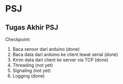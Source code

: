 # PSJ
## Tugas Akhir PSJ
Checkpoint:
1. Baca sensor dari arduino (done)
2. Baca data dari arduino ke client lewat serial (done)
3. Kirim data dari client ke server via TCP (done)
4. Threading (not yet)
5. Signaling (not yet)
6. Logging (done)
